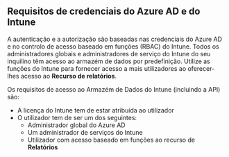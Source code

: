 <!-- This include is part of the Intune Data Warehouse documentation. -->

## <a name="azure-ad-and-intune-credential-requirements"></a>Requisitos de credenciais do Azure AD e do Intune

A autenticação e a autorização são baseadas nas credenciais do Azure AD e no controlo de acesso baseado em funções (RBAC) do Intune. Todos os administradores globais e administradores de serviço do Intune do seu inquilino têm acesso ao armazém de dados por predefinição. Utilize as funções do Intune para fornecer acesso a mais utilizadores ao oferecer-lhes acesso ao **Recurso de relatórios**.

Os requisitos de acesso ao Armazém de Dados do Intune (incluindo a API) são:

  -  A licença do Intune tem de estar atribuída ao utilizador
  -  O utilizador tem de ser um dos seguintes:
      -  Administrador global do Azure AD
      -  Um administrador de serviços do Intune
      -  Utilizador com acesso baseado em funções ao recurso de **Relatórios**